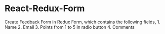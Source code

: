 # React-Redux-Form
Create Feedback Form in Redux Form, which contains the following fields, 1. Name 2. Email 3. Points from 1 to 5 in radio button 4. Comments
